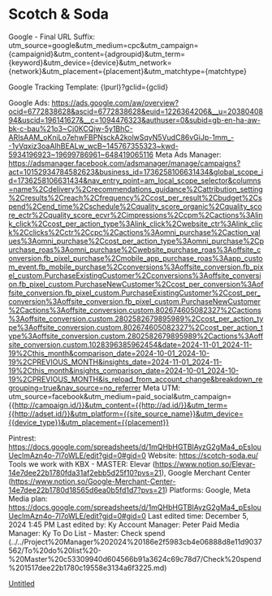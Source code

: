 # Scotch & Soda

Google - Final URL Suffix: utm_source=google&utm_medium=cpc&utm_campaign={campaignid}&utm_content={adgroupid}&utm_term={keyword}&utm_device={device}&utm_network={network}&utm_placement={placement}&utm_matchtype={matchtype}

Google Tracking Template: {lpurl}?gclid={gclid}

Google Ads: https://ads.google.com/aw/overview?ocid=6772838628&ascid=6772838628&euid=1226364206&__u=2038040894&uscid=196141627&__c=1094476323&authuser=0&subid=gb-en-ha-aw-bk-c-bau%21o3~Cj0KCQjw-5y1BhC-ARIsAAM_oKniLo7ehwFBPNsckA2kolwSqyN5VudC86vGiJp-1mm_--1yVqxiz3oaAlhBEALw_wcB~145767355323~kwd-5934196923~19699786961~648419065116
Meta Ads Manager: https://adsmanager.facebook.com/adsmanager/manage/campaigns?act=10152934784582623&business_id=1736258106631434&global_scope_id=1736258106631434&nav_entry_point=am_local_scope_selector&columns=name%2Cdelivery%2Crecommendations_guidance%2Cattribution_setting%2Cresults%2Creach%2Cfrequency%2Ccost_per_result%2Cbudget%2Cspend%2Cend_time%2Cschedule%2Cquality_score_organic%2Cquality_score_ectr%2Cquality_score_ecvr%2Cimpressions%2Ccpm%2Cactions%3Alink_click%2Ccost_per_action_type%3Alink_click%2Cwebsite_ctr%3Alink_click%2Cclicks%2Cctr%2Ccpc%2Cactions%3Aomni_purchase%2Caction_values%3Aomni_purchase%2Ccost_per_action_type%3Aomni_purchase%2Cpurchase_roas%3Aomni_purchase%2Cwebsite_purchase_roas%3Aoffsite_conversion.fb_pixel_purchase%2Cmobile_app_purchase_roas%3Aapp_custom_event.fb_mobile_purchase%2Cconversions%3Aoffsite_conversion.fb_pixel_custom.PurchaseExistingCustomer%2Cconversions%3Aoffsite_conversion.fb_pixel_custom.PurchaseNewCustomer%2Ccost_per_conversion%3Aoffsite_conversion.fb_pixel_custom.PurchaseExistingCustomer%2Ccost_per_conversion%3Aoffsite_conversion.fb_pixel_custom.PurchaseNewCustomer%2Cactions%3Aoffsite_conversion.custom.802674605082327%2Cactions%3Aoffsite_conversion.custom.2802582679895989%2Ccost_per_action_type%3Aoffsite_conversion.custom.802674605082327%2Ccost_per_action_type%3Aoffsite_conversion.custom.2802582679895989%2Cactions%3Aoffsite_conversion.custom.1028396385962454&date=2024-11-01_2024-11-19%2Cthis_month&comparison_date=2024-10-01_2024-10-19%2CPREVIOUS_MONTH&insights_date=2024-11-01_2024-11-19%2Cthis_month&insights_comparison_date=2024-10-01_2024-10-19%2CPREVIOUS_MONTH&is_reload_from_account_change&breakdown_regrouping=true&nav_source=no_referrer
Meta UTM: utm_source=facebook&utm_medium=paid_social&utm_campaign={{http://campaign.id/}}&utm_content={{http://ad.id/}}&utm_term={{http://adset.id/}}&utm_platform={{site_source_name}}&utm_device={{device_type}}&utm_placement={{placement}}

Pintrest: https://docs.google.com/spreadsheets/d/1mQHbHGTBlAyzG2gMa4_pEsIouUeclmAzn4o-7l7oWLE/edit?gid=0#gid=0
Website: https://scotch-soda.eu/
Tools we work with KBX - MASTER: Elevar (https://www.notion.so/Elevar-14e7dee22b1780fda31af2ebb5d25f10?pvs=21), Google Merchant Center (https://www.notion.so/Google-Merchant-Center-14e7dee22b1780d18565d6ea0b5fd1d7?pvs=21)
Platforms: Google, Meta
Media plan: https://docs.google.com/spreadsheets/d/1mQHbHGTBlAyzG2gMa4_pEsIouUeclmAzn4o-7l7oWLE/edit?gid=0#gid=0
Last edited time: December 5, 2024 1:45 PM
Last edited by: Ky 
Account Manager: Peter
Paid Media Manager: Ky 
To Do List - Master: Check spend (../../Project%20Manager%202024%20186e2f5983cb4e06888d8e11d9037562/To%20do%20list%20-%20Master%20c53309940d604566b91a3624c69c78d7/Check%20spend%201517dee22b1780c19558e3134a6f3225.md)

[Untitled](Scotch%20&%20Soda%201537dee22b1780f7b4afce8492f9f178/Untitled%201537dee22b178128ae59f1e38657da89.csv)
